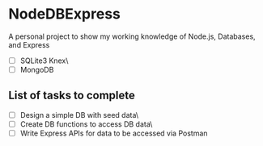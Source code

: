 # NodeDBExpress
A personal project to show my working knowledge of Node.js, Databases, and Express

- [ ] SQLite3 Knex\
- [ ] MongoDB 

## List of tasks to complete
- [ ] Design a simple DB with seed data\
- [ ] Create DB functions to access DB data\
- [ ] Write Express APIs for data to be accessed via Postman
